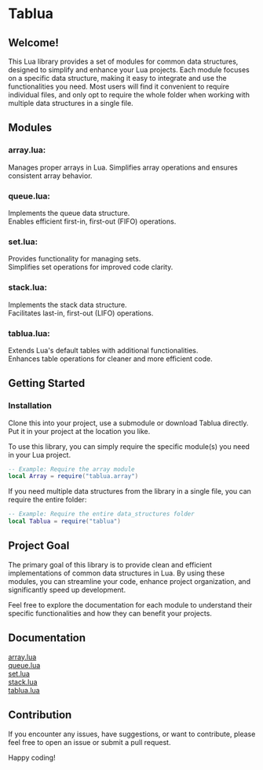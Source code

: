 # Tablua
## Welcome!
This Lua library provides a set of modules for common data structures, designed to simplify and enhance your Lua projects. Each module focuses on a specific data structure, making it easy to integrate and use the functionalities you need. Most users will find it convenient to require individual files, and only opt to require the whole folder when working with multiple data structures in a single file.

## Modules
### array.lua:  
Manages proper arrays in Lua.
Simplifies array operations and ensures consistent array behavior.

### queue.lua:  
Implements the queue data structure.  
Enables efficient first-in, first-out (FIFO) operations.  

### set.lua:
Provides functionality for managing sets.  
Simplifies set operations for improved code clarity.  

### stack.lua:
Implements the stack data structure.  
Facilitates last-in, first-out (LIFO) operations.  

### tablua.lua:
Extends Lua's default tables with additional functionalities.  
Enhances table operations for cleaner and more efficient code.  

## Getting Started
### Installation

Clone this into your project, use a submodule or download Tablua directly.
Put it in your project at the location you like.

To use this library, you can simply require the specific module(s) you need in your Lua project.

```lua
-- Example: Require the array module
local Array = require("tablua.array")
```

If you need multiple data structures from the library in a single file, you can require the entire folder:

```lua
-- Example: Require the entire data_structures folder
local Tablua = require("tablua")
```

## Project Goal
The primary goal of this library is to provide clean and efficient implementations of common data structures in Lua. By using these modules, you can streamline your code, enhance project organization, and significantly speed up development.

Feel free to explore the documentation for each module to understand their specific functionalities and how they can benefit your projects.

## Documentation

[array.lua](docs/array.md)  
[queue.lua](docs/queue.md)  
[set.lua](docs/set.md)  
[stack.lua](docs/stack.md)  
[tablua.lua](docs/table.md)  

## Contribution

If you encounter any issues, have suggestions, or want to contribute, please feel free to open an issue or submit a pull request.

Happy coding!